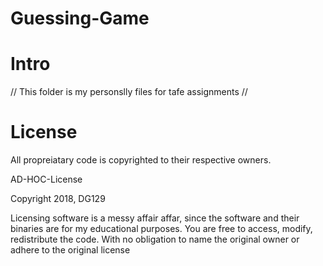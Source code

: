# Guessing-Game
# Intro
// This folder is my personslly files for tafe assignments //

# License
All propreiatary code is copyrighted to their respective owners.

AD-HOC-License

Copyright 2018, DG129

Licensing software is a messy affair affar, since the software and their binaries are for my educational purposes.
You are free to access, modify, redistribute the code. With no obligation to name the original owner or adhere to the original license
